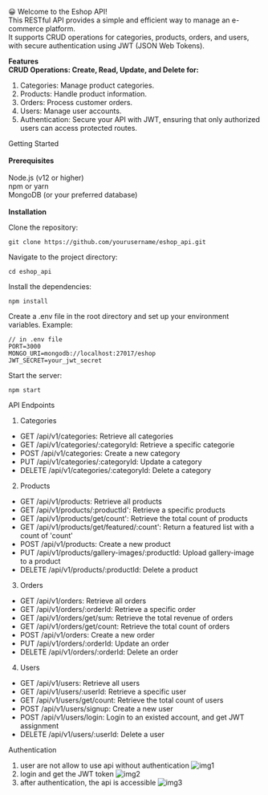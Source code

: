 😀 Welcome to the Eshop API! <br />This RESTful API provides a simple and efficient way to manage an e-commerce platform. <br />It supports CRUD operations for categories, products, orders, and users, with secure authentication using JWT (JSON Web Tokens).

<b>Features<br />
CRUD Operations: Create, Read, Update, and Delete for:</b>

1. Categories: Manage product categories.
2. Products: Handle product information.
3. Orders: Process customer orders.
4. Users: Manage user accounts.
5. Authentication: Secure your API with JWT, ensuring that only authorized users can access protected routes.

Getting Started<br /><br />
<b>Prerequisites</b><br /><br />
Node.js (v12 or higher)<br />
npm or yarn<br />
MongoDB (or your preferred database)<br /><br />
<b>Installation</b><br />

Clone the repository:
```
git clone https://github.com/yourusername/eshop_api.git
```

Navigate to the project directory:
```
cd eshop_api
```
Install the dependencies:
```
npm install
```

Create a .env file in the root directory and set up your environment variables. 
Example:
```
// in .env file
PORT=3000
MONGO_URI=mongodb://localhost:27017/eshop
JWT_SECRET=your_jwt_secret
```
Start the server:
```
npm start
```

API Endpoints
1. Categories
  + GET /api/v1/categories: Retrieve all categories
  + GET /api/v1/categories/:categoryId: Retrieve a specific categorie
  + POST /api/v1/categories: Create a new category
  + PUT /api/v1/categories/:categoryId: Update a category
  + DELETE /api/v1/categories/:categoryId: Delete a category
2. Products
  + GET /api/v1/products: Retrieve all products
  + GET /api/v1/products/:productId': Retrieve a specific products
  + GET /api/v1/products/get/count': Retrieve the total count of products
  + GET /api/v1/products/get/featured/:count': Return a featured list with a count of 'count'
  + POST /api/v1/products: Create a new product
  + PUT /api/v1/products/gallery-images/:productId: Upload gallery-image to a product
  + DELETE /api/v1/products/:productId: Delete a product
3. Orders
  + GET /api/v1/orders: Retrieve all orders
  + GET /api/v1/orders/:orderId: Retrieve a specific order
  + GET /api/v1/orders/get/sum: Retrieve the total revenue of orders
  + GET /api/v1/orders/get/count: Retrieve the total count of orders
  + POST /api/v1/orders: Create a new order
  + PUT /api/v1/orders/:orderId: Update an order
  + DELETE /api/v1/orders/:orderId: Delete an order
4. Users
  + GET /api/v1/users: Retrieve all users
  + GET /api/v1/users/:userId: Retrieve a specific user
  + GET /api/v1/users/get/count: Retrieve the total count of users
  + POST /api/v1/users/signup: Create a new user
  + POST /api/v1/users/login: Login to an existed account, and get JWT assignment
  + DELETE /api/v1/users/:userId: Delete a user

Authentication
1. user are not allow to use api without authentication
![img1](./assets/1.png)
2. login and get the JWT token
![img2](./assets/2.png)
3. after authentication, the api is accessible
![img3](./assets/3.png)

